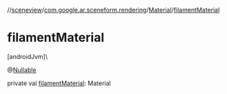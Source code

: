 //[sceneview](../../../index.md)/[com.google.ar.sceneform.rendering](../index.md)/[Material](index.md)/[filamentMaterial](filament-material.md)

# filamentMaterial

[androidJvm]\

@[Nullable](https://developer.android.com/reference/kotlin/androidx/annotation/Nullable.html)

private val [filamentMaterial](filament-material.md): Material

